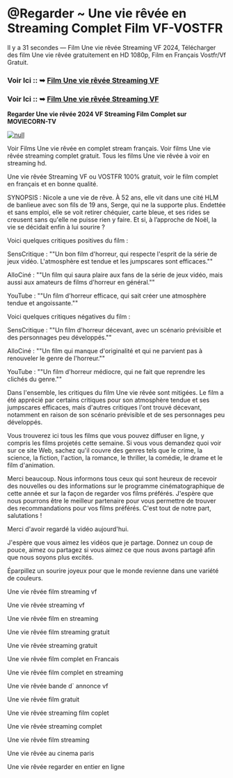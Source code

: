 # @Regarder ~ Une vie rêvée en Streaming Complet Film VF-VOSTFR
Il y a 31 secondes — Film Une vie rêvée Streaming VF 2024, Télécharger des film Une vie rêvée gratuitement en HD 1080p, Film en Français Vostfr/Vf Gratuit.

### Voir Ici :: ➥ [Film Une vie rêvée Streaming VF](https://t.co/fnAZKbcUNh)

### Voir Ici :: ➥ [Film Une vie rêvée Streaming VF](https://t.co/fnAZKbcUNh)

**Regarder Une vie rêvée 2024 VF Streaming Film Complet sur MOVIECORN-TV**

[![null](https://static.wixstatic.com/media/855a25_043b5abeb4ae4d35ac003198e7fe56ed~mv2.gif)](https://t.co/fnAZKbcUNh)

Voir Films Une vie rêvée en complet stream français. Voir films Une vie rêvée streaming complet gratuit. Tous les films Une vie rêvée à voir en streaming hd.

Une vie rêvée Streaming VF ou VOSTFR 100% gratuit, voir le film complet en français et en bonne qualité.

SYNOPSIS : Nicole a une vie de rêve. À 52 ans, elle vit dans une cité HLM de banlieue avec son fils de 19 ans, Serge, qui ne la supporte plus. Endettée et sans emploi, elle se voit retirer chéquier, carte bleue, et ses rides se creusent sans qu'elle ne puisse rien y faire. Et si, à l’approche de Noël, la vie se décidait enfin à lui sourire ?

Voici quelques critiques positives du film :

SensCritique : ""Un bon film d'horreur, qui respecte l'esprit de la série de jeux vidéo. L'atmosphère est tendue et les jumpscares sont efficaces.""

AlloCiné : ""Un film qui saura plaire aux fans de la série de jeux vidéo, mais aussi aux amateurs de films d'horreur en général.""

YouTube : ""Un film d'horreur efficace, qui sait créer une atmosphère tendue et angoissante.""

Voici quelques critiques négatives du film :

SensCritique : ""Un film d'horreur décevant, avec un scénario prévisible et des personnages peu développés.""

AlloCiné : ""Un film qui manque d'originalité et qui ne parvient pas à renouveler le genre de l'horreur.""

YouTube : ""Un film d'horreur médiocre, qui ne fait que reprendre les clichés du genre.""

Dans l'ensemble, les critiques du film Une vie rêvée sont mitigées. Le film a été apprécié par certains critiques pour son atmosphère tendue et ses jumpscares efficaces, mais d'autres critiques l'ont trouvé décevant, notamment en raison de son scénario prévisible et de ses personnages peu développés.

Vous trouverez ici tous les films que vous pouvez diffuser en ligne, y compris les films projetés cette semaine. Si vous vous demandez quoi voir sur ce site Web, sachez qu'il couvre des genres tels que le crime, la science, la fiction, l'action, la romance, le thriller, la comédie, le drame et le film d'animation.

Merci beaucoup. Nous informons tous ceux qui sont heureux de recevoir des nouvelles ou des informations sur le programme cinématographique de cette année et sur la façon de regarder vos films préférés. J'espère que nous pourrons être le meilleur partenaire pour vous permettre de trouver des recommandations pour vos films préférés. C'est tout de notre part, salutations !

Merci d'avoir regardé la vidéo aujourd'hui.

J'espère que vous aimez les vidéos que je partage. Donnez un coup de pouce, aimez ou partagez si vous aimez ce que nous avons partagé afin que nous soyons plus excités.

Éparpillez un sourire joyeux pour que le monde revienne dans une variété de couleurs.

Une vie rêvée film streaming vf

Une vie rêvée streaming vf

Une vie rêvée film en streaming

Une vie rêvée film streaming gratuit

Une vie rêvée streaming gratuit

Une vie rêvée film complet en Francais

Une vie rêvée film complet en streaming

Une vie rêvée bande d` annonce vf

Une vie rêvée film gratuit

Une vie rêvée streaming film coplet

Une vie rêvée streaming complet

Une vie rêvée film streaming

Une vie rêvée au cinema paris

Une vie rêvée regarder en entier en ligne
